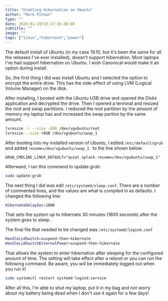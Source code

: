 ```yaml
---
title: "Enabling Hibernation on Ubuntu"
author: "Mark Pitman"
type: ""
date: 2020-01-19T19:37:16-08:00
subtitle: ""
image: ""
tags: ["linux","hibernate","power"]
---
```


The default install of Ubuntu (in my case 19.10, but it's been the same for all the releases I've ever installed), doesn't support hibernation. Most laptops I've had support hibernation on Ubuntu. I wish Canonical would make it an option during install.

So, the first thing I did was install Ubuntu and I selected the option to encrypt the entire drive. This has the side-effect of using LVM (Logical Volume Manager) on the disk.

After installing, I booted with the Ubuntu USB drive and opened the _Disks_ application and decrypted the drive. Then I opened a terminal and resized the root and swap partitions. I reduced the root partition by the amount of memory my
laptop has and increased the swap partion by the same amount. 

```sh
lvresize -r --size -8GB /dev/vgubuntu/root
lvresize --size +8GB /dev/vgubuntu/swap_1
```

After booting into my installed version of Ubuntu, I edited `/etc/default/grub` and added `resume=/dev/vgubuntu/swap_1 ` to the line shown below:

```
GRUB_CMDLINE_LINUX_DEFAULT="quiet splash resume=/dev/vgubuntu/swap_1" 
```

Afterward, I ran this command to update grub:

```sh
sudo update-grub
```

The next thing I did was edit `/etc/systemd/sleep.conf`. There are a number of
commented lines, and the values are what is compiled in as defaults. I changed
the following line:

```sh
HibernateDelaySec=1800
```

That sets the system up to hibernate 30 minutes (1800 seconds) after the system
goes to sleep.

The final file that needed to be changed was `/etc/systemd/logind.conf`

```sh
HandleLidSwitch=suspend-then-hibernate
HandleLidSwitchExternalPower=suspend-then-hibernate
```

That allows the system to enter hibernation after sleeping for the configured
amount of time. The setting will take effect after a reboot or you can run the
following command. Be aware, you will be immediately logged out when you run it!
```sh
sudo systemctl restart systemd-logind.service
```

After all this, I'm able to shut my laptop, put it in my bag and not worry
about my battery being dead when I don't use it again for a few days!
 
